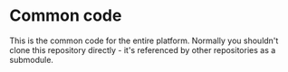 
Common code
===========

This is the common code for the entire platform.
Normally you shouldn't clone this repository directly - it's referenced by other repositories as a submodule.
